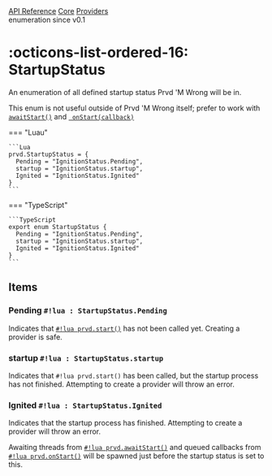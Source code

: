 <div class="pmwdoc-reference-breadcrumbs">
<a href="../../../">API Reference</a>
<a href="../../">Core</a>
<a href="../">Providers</a>
</div>

<div class="pmwdoc-reference-tags">
<span class="pmwdoc-reference-highlight">enumeration</span>
<span class="pmwdoc-reference-since">since v0.1</span>
</div>

# :octicons-list-ordered-16: StartupStatus

An enumeration of all defined startup status Prvd 'M Wrong will be in.

This enum is not useful outside of Prvd 'M Wrong itself; prefer to work with
[`awaitStart()`](await-start.md) and [`
onStart(callback)`](on-start.md)

=== "Luau"

    ```Lua
    prvd.StartupStatus = {
      Pending = "IgnitionStatus.Pending",
      startup = "IgnitionStatus.startup",
      Ignited = "IgnitionStatus.Ignited"
    }
    ```

=== "TypeScript"

    ```TypeScript
    export enum StartupStatus {
      Pending = "IgnitionStatus.Pending",
      startup = "IgnitionStatus.startup",
      Ignited = "IgnitionStatus.Ignited"
    }
    ```

## Items

### Pending `#!lua : StartupStatus.Pending`

Indicates that [`#!lua prvd.start()`](start.md) has not been called yet.
Creating a provider is safe.

### startup `#!lua : StartupStatus.startup`

Indicates that `#!lua prvd.start()` has been called, but the startup process has
not finished. Attempting to create a provider will throw an error.

### Ignited `#!lua : StartupStatus.Ignited`

Indicates that the startup process has finished. Attempting to create a provider
will throw an error.

Awaiting threads from [`#!lua prvd.awaitStart()`](await-start.md) and
queued callbacks from [`#!lua prvd.onStart()`](on-start.md) will be
spawned just before the startup status is set to this.
